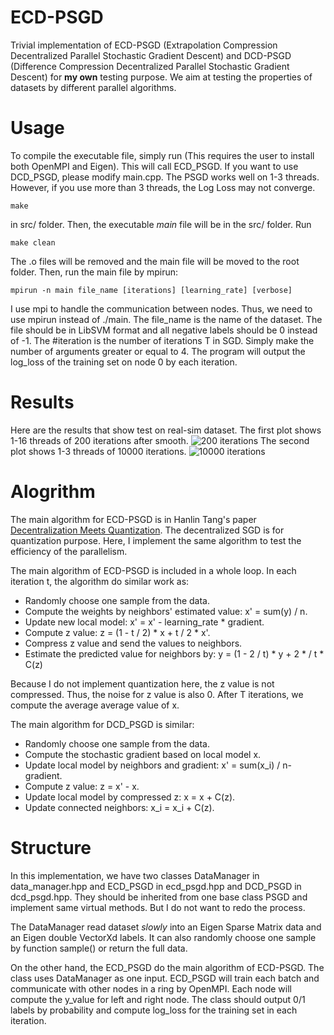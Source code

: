 # ECD-PSGD
Trivial implementation of ECD-PSGD (Extrapolation Compression Decentralized
Parallel Stochastic Gradient Descent) and DCD-PSGD (Difference Compression
Decentralized Parallel Stochastic Gradient Descent) for **my own** testing
purpose. We aim at testing the properties of datasets by different parallel
algorithms.

# Usage

To compile the executable file, simply run (This requires the user to
install both OpenMPI and Eigen). This will call ECD\_PSGD. If you want to
use DCD\_PSGD, please modify main.cpp. The PSGD works well on 1-3 threads.
However, if you use more than 3 threads, the Log Loss may not converge.

```
make
```

in src/ folder. Then, the executable *main* file will be in the src/ folder.
Run

```
make clean
```

The .o files will be removed and the main file will be moved to the root
folder. Then, run the main file by mpirun:

```
mpirun -n main file_name [iterations] [learning_rate] [verbose]
```
I use mpi to handle the communication between nodes. Thus, we need to use
mpirun instead of ./main. The file\_name is the name of the dataset. The
file should be in LibSVM format and all negative labels should be 0 instead
of -1. The #iteration is the number of iterations T in SGD. Simply make
the number of arguments greater or equal to 4. The program will output the
log\_loss of the training set on node 0 by each iteration.

# Results

Here are the results that show test on real-sim dataset. The first plot
shows 1-16 threads of 200 iterations after smooth.
![200 iterations](https://github.com/jajajag/ECD-PSGD/blob/master/results/200%20iterations.png)
The second plot shows 1-3 threads of 10000 iterations.
![10000 iterations](https://github.com/jajajag/ECD-PSGD/blob/master/results/10000%20iterations.png)

# Alogrithm
The main algorithm for ECD-PSGD is in Hanlin Tang's paper
[Decentralization Meets Quantization](https://arxiv.org/abs/1803.06443v2).
The decentralized SGD is for quantization purpose. Here, I implement the 
same algorithm to test the efficiency of the parallelism. 

The main algorithm of ECD-PSGD is included in a whole loop. In each
iteration t, the algorithm do similar work as:

* Randomly choose one sample from the data.
* Compute the weights by neighbors' estimated value: x' = sum(y) / n.
* Update new local model: x' = x' - learning\_rate * gradient.
* Compute z value: z = (1 - t / 2) * x + t / 2 * x'.
* Compress z value and send the values to neighbors.
* Estimate the predicted value for neighbors by: y = (1 - 2 / t) * y + 2 *
/ t * C(z)

Because I do not implement quantization here, the z value is not compressed.
Thus, the noise for z value is also 0. After T iterations, we compute the
average average value of x.

The main algorithm for DCD\_PSGD is similar:

* Randomly choose one sample from the data.
* Compute the stochastic gradient based on local model x.
* Update local model by neighbors and gradient: x' = sum(x\_i) / n- gradient.
* Compute z value: z = x' - x.
* Update local model by compressed z: x = x + C(z).
* Update connected neighbors: x\_i = x\_i + C(z).

# Structure

In this implementation, we have two classes DataManager in data\_manager.hpp
and ECD\_PSGD in ecd\_psgd.hpp and DCD\_PSGD in dcd\_psgd.hpp. They should
be inherited from one base class PSGD and implement same virtual methods.
But I do not want to redo the process.

The DataManager read dataset *slowly* into an Eigen Sparse Matrix data and
an Eigen double VectorXd labels. It can also randomly choose one sample by
function sample() or return the full data.

On the other hand, the ECD\_PSGD do the main algorithm of ECD-PSGD. The
class uses DataManager as one input. ECD\_PSGD will train each batch and
communicate
with other nodes in a ring by OpenMPI. Each node will compute the y\_value
for left and right node. The class should output 0/1 labels by probability
and compute log\_loss for the training set in each iteration.
